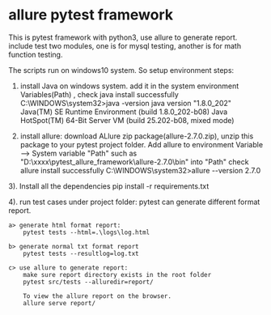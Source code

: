 # allure pytest framework

This is pytest framework with python3, use allure to generate report.
include test two modules, one is for mysql testing, another is for math function testing.

The scripts run on windows10 system.  So setup environment steps:
1) install Java on windows system. add it in the system environment Variables(Path) , check java install successfully
C:\WINDOWS\system32>java -version
java version "1.8.0_202"
Java(TM) SE Runtime Environment (build 1.8.0_202-b08)
Java HotSpot(TM) 64-Bit Server VM (build 25.202-b08, mixed mode)

2) install allure:
download ALlure zip package(allure-2.7.0.zip), unzip this package to your pytest project folder. Add allure  to environment Variable --> System variable "Path"
such as "D:\xxxx\pytest_allure_framework\allure-2.7.0\bin" into "Path"
check allure install successfully
C:\WINDOWS\system32>allure --version
2.7.0


3). Install all the dependencies
    pip install -r requirements.txt

4). run test cases under project folder:
    pytest can generate different format report.

    a> generate html format report:
        pytest tests --html=.\logs\log.html

    b> generate normal txt format report
        pytest tests --resultlog=log.txt

    c> use allure to generate report:
        make sure report directory exists in the root folder
        pytest src/tests --alluredir=report/

        To view the allure report on the browser.
        allure serve report/


